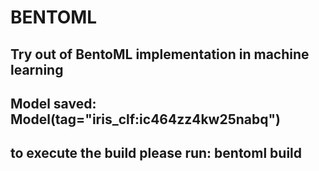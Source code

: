 # BENTOML 

## Try out of BentoML implementation in machine learning

## Model saved: Model(tag="iris_clf:ic464zz4kw25nabq")

## to execute the build please run: bentoml build